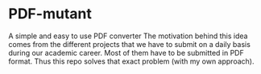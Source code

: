# PDF-mutant
A simple and easy to use PDF converter
The motivation behind this idea comes from the different projects that we have to submit on a daily basis during our academic career. Most of them have to be submitted in PDF format. Thus this repo solves that exact problem (with my own approach). 
